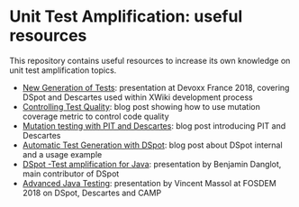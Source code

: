 # Unit Test Amplification: useful resources
This repository contains useful resources to increase its own knowledge on unit test amplification topics.

  - [New Generation of Tests](https://massol.myxwiki.org/xwiki/bin/view/Blog/DevoxxFR2018): presentation at Devoxx France 2018, covering DSpot and Descartes used within XWiki development process
  - [Controlling Test Quality](https://massol.myxwiki.org/xwiki/bin/view/Blog/ControllingTestQuality): blog post showing how to use mutation coverage metric to control code quality
  - [Mutation testing with PIT and Descartes](https://massol.myxwiki.org/xwiki/bin/view/Blog/MutationTestingDescartes): blog post introducing PIT and Descartes
  - [Automatic Test Generation with DSpot](https://massol.myxwiki.org/xwiki/bin/view/Blog/TestGenerationDspot): blog post about DSpot internal and a usage example
  - [DSpot -Test amplification for Java](https://www.slideshare.net/BenjaminDanglot/dspot-test-amplification-for-java): presentation by Benjamin Danglot, main contributor of DSpot
  - [Advanced Java Testing](https://www.slideshare.net/vmassol/advanced-java-testing): presentation by Vincent Massol at FOSDEM 2018 on DSpot, Descartes and CAMP

